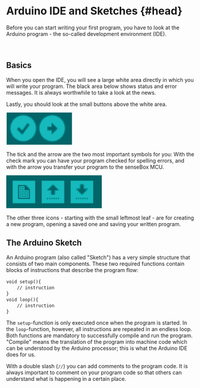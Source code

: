 # Arduino IDE and Sketches {#head}

<div class="description">
  Before you can start writing your first program, you have to look at the Arduino program - the so-called development environment (IDE).
</div>
<div class="line">
    <br>
    <br>
</div>

## Basics

When you open the IDE, you will see a large white area directly in which you will write your program. The black area below shows status and error messages. It is always worthwhile to take a look at the news.

Lastly, you should look at the small buttons above the white area.

![check for spelling errors - transfer program to senseBox MCU](https://github.com/sensebox/resources/raw/master/gitbook_pictures/grundlagen/arduino-ide_schaltflaechen1.png)

The tick and the arrow are the two most important symbols for you: With the check mark you can have your program checked for spelling errors, and with the arrow you transfer your program to the senseBox MCU.

![create new program - open saved program - save program](https://github.com/sensebox/resources/raw/master/gitbook_pictures/grundlagen/arduino-ide_schaltflaechen2.png)

The other three icons - starting with the small leftmost leaf - are for creating a new program, opening a saved one and saving your written program.

## The Arduino Sketch

An Arduino program (also called "Sketch") has a very simple structure that consists of two main components. These two required functions contain blocks of instructions that describe the program flow:

```arduino
void setup(){
    // instruction
}
void loop(){
    // instruction
}
```

The `setup`-function is only executed once when the program is started. In the `loop`-function, however, all instructions are repeated in an endless loop. Both functions are mandatory to successfully compile and run the program. "Compile" means the translation of the program into machine code which can be understood by the Arduino processor; this is what the Arduino IDE does for us.

With a double slash (`//`) you can add comments to the program code. It is always important to comment on your program code so that others can understand what is happening in a certain place.
